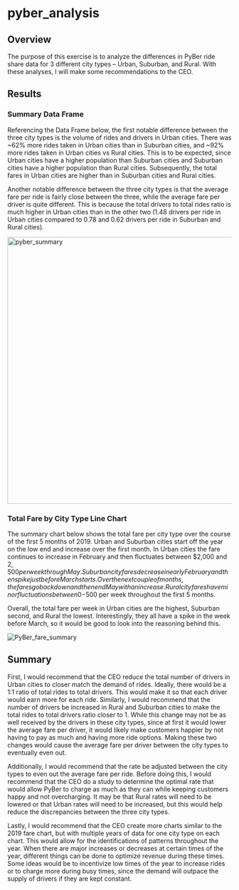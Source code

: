 # pyber_analysis

## Overview
The purpose of this exercise is to analyze the differences in PyBer ride share data for 3 different city types – Urban, Suburban, and Rural. With these analyses, I will make some recommendations to the CEO.

## Results

### Summary Data Frame
Referencing the Data Frame below, the first notable difference between the three city types is the volume of rides and drivers in Urban cities. There was ~62% more rides taken in Urban cities than in Suburban cities, and ~92% more rides taken in Urban cities vs Rural cities. This is to be expected, since Urban cities have a higher population than Suburban cities and Suburban cities have a higher population than Rural cities. Subsequently, the total fares in Urban cities are higher than in Suburban cities and Rural cities.

Another notable difference between the three city types is that the average fare per ride is fairly close between the three, while the average fare per driver is quite different. This is because the total drivers to total rides ratio is much higher in Urban cities than in the other two (1.48 drivers per ride in Urban cities compared to 0.78 and 0.62 drivers per ride in Suburban and Rural cities). 

<img width="599" alt="pyber_summary" src="https://user-images.githubusercontent.com/88349443/134783888-f572a0d6-54b3-4b51-982e-d36075e617e7.png">

### Total Fare by City Type Line Chart
The summary chart below shows the total fare per city type over the course of the first 5 months of 2019. Urban and Suburban cities start off the year on the low end and increase over the first month. In Urban cities the fare continues to increase in February and then fluctuates between $2,000 and $2,500 per week through May. Suburban city fares decrease in early February and then spike just before March starts. Over the next couple of months, the fares go back down and then end May with an increase. Rural city fares have minor fluctuations between 0-$500 per week throughout the first 5 months.

Overall, the total fare per week in Urban cities are the highest, Suburban second, and Rural the lowest. Interestingly, they all have a spike in the week before March, so it would be good to look into the reasoning behind this.

![PyBer_fare_summary](https://user-images.githubusercontent.com/88349443/134783894-bd6bdd2e-ecc5-48b9-b105-c8032d0c4018.png)

## Summary
First, I would recommend that the CEO reduce the total number of drivers in Urban cities to closer match the demand of rides. Ideally, there would be a 1:1 ratio of total rides to total drivers. This would make it so that each driver would earn more for each ride. Similarly, I would recommend that the number of drivers be increased in Rural and Suburban cities to make the total rides to total drivers ratio closer to 1. While this change may not be as well received by the drivers in these city types, since at first it would lower the average fare per driver, it would likely make customers happier by not having to pay as much and having more ride options. Making these two changes would cause the average fare per driver between the city types to eventually even out.

Additionally, I would recommend that the rate be adjusted between the city types to even out the average fare per ride. Before doing this, I would recommend that the CEO do a study to determine the optimal rate that would allow PyBer to charge as much as they can while keeping customers happy and not overcharging. It may be that Rural rates will need to be lowered or that Urban rates will need to be increased, but this would help reduce the discrepancies between the three city types.

Lastly, I would recommend that the CEO create more charts similar to the 2019 fare chart, but with multiple years of data for one city type on each chart. This would allow for the identifications of patterns throughout the year. When there are major increases or decreases at certain times of the year, different things can be done to optimize revenue during these times. Some ideas would be to incentivize low times of the year to increase rides or to charge more during busy times, since the demand will outpace the supply of drivers if they are kept constant.
